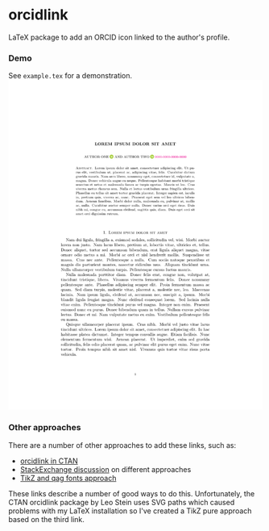 # orcidlink
LaTeX package to add an ORCID icon linked to the author's profile.

### Demo
See `example.tex` for a demonstration.
![Example](https://github.com/arpaiva/orcidlink/blob/master/example.png)

### Other approaches
There are a number of other approaches to add these links, such as:
 * [orcidlink in CTAN](https://ctan.org/pkg/orcidlink?lang=en)
 * [StackExchange discussion](https://tex.stackexchange.com/questions/275578/is-there-a-standard-way-to-include-orcid-in-tex-pdf) on different approaches
 * [TikZ and qag fonts approach](https://gugushvili.github.io/blog/2019/08/09/orcid)

These links describe a number of good ways to do this. Unfortunately, the CTAN orcidlink package by Leo Stein uses SVG paths which caused problems with my LaTeX installation so I've created a TikZ pure approach based on the third link.
